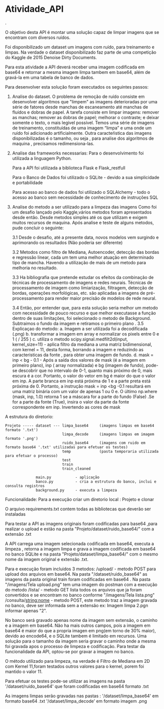 # Atividade_API
.


O objetivo desta API é montar uma solução capaz de limpar imagens que se encontram com diversos ruídos.

Foi disponibilizado um dataset um imagens com ruído, para treinamento e limpas. Na verdade o dataset disponibilizado faz parte de uma competição do Kaggle de 2015 Denoise Dirty Documents.

Para esta atividade a API deverá receber uma imagem codificada em base64 e retornar a mesma imagem limpa tambem em base64, além de gravá-la em uma tabela de banco de dados.

Para desenvolver esta solução foram executados os seguintes passos:

1. Analise do dataset.
    O problema de remoção de ruído consiste em desenvolver algoritmos que "limpem" as imagens deterioradas por uma série de fatores desde manchas de escaneamento até manchas de fluídos e dobras de papel. A tarefa consiste em limpar imagens: remover as manchas; remover as dobras de papel; melhorar o contraste; e deixar somente o texto, o mais legível possível. Temos uma série de imagens de treinamento, constituídas de uma imagem “limpa” e uma onde um ruído foi adicionado artificialmente. 
    Outra caracteŕistica das imagens disponibilizadas é o tamanho, ou seja , para analise dos algoritmos de maquina , precisamos redimensiona-las.
    
2. Analise das frameworks necessarias:
    Para o desenvolvimento foi utilizada a linguagem Python.
    
    Para a API foi utilizada a biblioteca Flask e Flask_restfull
    
    Para o Banco de Dados foi utilizado o SQLite - devido a sua simplicidade e portabilidade
    
    Para acesso ao banco de dados foi utilizado o SQLAlchemy - todo o acesso ao banco sem necessidade de conhecimento de instruções SQL
    
3. Analise do metodo a ser utilizado para a limpeza das imagens
  Como foi um desafio lançado pelo Kaggle,vários metodos foram apresentados desde então. Desde metodos simples até os que utilizam e exigem muitos recursos de         maquina. Após analise e teste de alguns metodos, pude concluir o seguinte:
  
    3.1 Desde o desafio, até a presente data, novos modelos vem surgindo e aprimorando os resultados (Não poderia ser diferente)
    
    3.2 Metodos como filtro de Mediana, Autoencoder, detecção das bordas e regressão linear, cada um tem uma melhor atuação em determinado tipo de mancha. Havendo         a utilização de mais de um metodo para melhoria no resultado.
    
    3.3 Ha bibliografia que pretende estudar os efeitos da combinação de técnicas de processamento de imagens e redes neurais. Técnicas de processamento de imagem         como limiarização, filtragem, detecção de bordas, operações morfológicas, etc. são aplicadas a imagens de pré-processamento para render maior precisão             de modelos de rede neural.
    
    3.4 Então, por entender que, para esta solução seria melhor um metodo com necessidade de pouco recurso e que melhor executasse a função dentro de suas                 limitações, foi selecionado o metodo de Background. Subtraimos o fundo da imagem e retiramos o primeiro plano .
    3.5 Explicaçao do metodo:
        a.  Imagem a ser utilizada foi a decodificada (.png)
        b.  transformar a imagem em array e normalizar os pixels entre 0 e 1 ( / 255 )
        c.  utiliza o metodo scipy.signal.medfilt2d(input, kernel_size=11) - aplica filtro da mediana a uma matriz bidimensional, com kernel = 11, desta forma, 
            borrando a imagem e reduzindo as caracteristicas da fonte , para obter uma imagem de fundo.
        d.  mask = inp < bg - 0.1 - Após a saída dos valores de mask (é a imagem em primeiro plano), inp ( array normalizada)  e bg (imagem de fundo), pode-se                 descobrir que no intervalo de 0-1, quanto mais próximo de 0, mais escura é a cor. Portanto, o valor do vetor em bg é maior do que o valor em inp. A               parte branca em inp está próxima de 1 e a parte preta está próxima de 0.  Portanto, a instrução mask = inp <bg -0.1 resultará em uma matriz binária               com um valor de apenas 1 ou 0
        e.  O último np.where (mask, inp, 1.0) retorna 1 se a máscara for a parte do fundo (False) .Se for a parte da fonte (True), insira o valor da parte da                 fonte correspondente em inp. Invertendo as cores de mask
    

A estrutura do diretorio:

    Projeto ----- dataset --- limpa_base64     (imagens limpas em base64 formato '.txt')
                              limpa_decode     (imagens limpas em imagem formato '.png') 
                              ruido_base64     (imagens com ruido em formato base64 '.txt' utilizadas para efetuar os testes)
                              temp             (pasta temporaria utilizada para efetuar o processo) 
                              test             
                              train
                              train_cleaned
                              
                  main.py           - aplicação
                  banco.py          - cria a estrutura do banco, inclui e consulta registros
                  background.py     - executa a limpeza 
                  
Funcionalidade:
Para a execução criar um diretorio local : Projeto e clonar

O arquivo requirements.txt contem todas as bibliotecas que deverão ser instaladas

Para testar a API as imagens originais foram codificadas para base64 ,para realizar o upload e estão na pasta "Projeto/dataset/ruido_base64/" com a extensão .txt

A API carrega uma imagem selecionada codificada em base64, executa a limpeza , retorna a imagem limpa e grava a imagem codificada em base64 no banco SQLite e na pasta "Projeto/dataset/limpa_base64/" com o mesmo nome da imagem original e extensão .txt.

Para e execução foram incluidos 3 metodos:
        /upload/    - metodo POST para upload dos arquivos em base64. Na pasta "/dataset/ruido_base64" as imagens da pasta original train foram codificadas                       em base64 . Na pasta "/imagens/Tela upload.png" tem uma imagem do postman com a execução do metodo
        /lista/      - metodo GET lista todos os arquivos que ja foram convertidos e se encontram no banco conforme "/imagens/Tela lista.png"
        /consulta/<string:nome>  - metodo POST, este metodo traz a imagem gravada no banco, deve ser informada sem a extensão ex: Imagem limpa    2.pgn informar                                        apenas "2".   
        
No banco será gravado apenas nome da imagem sem extensão, o caminho  e a imagem em base64. Não ha mais outros campos, pois a imagem em base64 é maior do que a propria imagen em png(em torno de 30% maior), devido ao encode64,  e o SQLite tambem é limitado em recursos. Uma solução para o tamanho da imagem seria gravar o caminho onde a mesma foi gravada apos o processo de limpeza e codificação.  Para testar da funcionalidade da API, optou-se por gravar a imagem no banco.

O método utilizado para limpeza, na verdade é Filtro de Mediana em 2D com Kernel 11,foram testados outros valores para o kernel, porem foi mantido o valor 11.

Para efetuar os testes pode-se utilizar as imagens na pasta '/dataset/ruido_base64' que foram codificadas em base64 formato .txt

As imagens limpas serão gravadas nas pastas : '/dataset/limpa_base64' em formato base64 .txt
                                              '/dataset/limpa_decode' em formato imagem .png
                                              


                  
